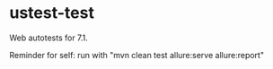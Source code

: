 # ustest-test
 Web autotests for 7.1. 
 
 Reminder for self: run with "mvn clean test allure:serve allure:report"
